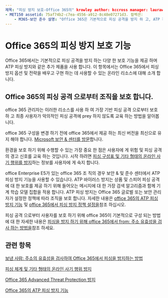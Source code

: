 ```yaml
---
제목: "피싱 방지 보호-Office 365의" krowley author: kccross manager: laurawi ms. 대상: it 전문. 항목: 문서 ms. 서비스: O365-seccomp localization_priority: 정상 검색. appverid:
- MET150 assetid: 75af74b2-c7ea-4556-a912-8c48e07271d3. 컬렉션:
    - M365-보안 준수 설명: "Office 365은 기본적으로 피싱 공격을 방지 하 고, ATP 피싱 방지와 같은 추가 제품을 제공 합니다. 이 항목에서는 Office 365에서 피싱 방지 옵션 및 전략을 이해 하 고 구현 하는 데 사용할 수 있는 온라인 리소스에 대해 소개 합니다. "
---
```


# <a name="anti-phishing-protection-in-office-365"></a>Office 365의 피싱 방지 보호 기능

Office 365에서는 기본적으로 피싱 공격을 방지 하는 다양 한 보호 기능을 제공 하며 ATP 피싱 방지와 같은 추가 제품을 사용 합니다. 이 항목에서는 Office 365에서 피싱 방지 옵션 및 전략을 배우고 구현 하는 데 사용할 수 있는 온라인 리소스에 대해 소개 합니다.
  
## <a name="protect-your-organization-against-phishing-attacks-in-office-365"></a>Office 365의 피싱 공격 으로부터 조직을 보호 합니다.

office 365 관리자는 이러한 리소스를 사용 하 여 가장 기반 피싱 공격 으로부터 보호 하 고 최종 사용자가 악의적인 피싱 공격에 prey 하지 않도록 교육 하는 방법을 알아봅니다.
  
office 365 구성을 변경 하기 전에 office 365에서 제공 하는 최신 버전을 최신으로 유지 해야 합니다. [Microsoft 보안 &amp; 센터를 방문](https://www.microsoft.com/security/default.aspx)합니다.
  
환경을 보호 하기 위해 수행할 수 있는 가장 중요 한 점은 사용자에 게 위험 및 피싱 공격의 경고 신호를 교육 하는 것입니다. 시작 하려면 [피싱 구성표 및 기타 형태의 온라인 사기 행위를 방지](https://support.office.com/article/f84750b4-2f2c-46c3-89f6-e65f7f8c3546)하는 정보를 사용자에 게 숙지 합니다.
  
office Enterprise E5가 있는 office 365 조 직의 경우 보안 &amp; 및 준수 센터에서 ATP 피싱 방지 기능을 사용할 수 있습니다. ATP 바이러스 방지는 상품 및 스피어 피싱 공격에 대 한 보호를 제공 하기 위해 들어오는 메시지에 대 한 가장 검색 알고리즘과 함께 기계 학습 모델 집합을 적용 합니다. ATP 피싱 방지는 Office 365 글로벌 또는 보안 관리자가 설정한 정책에 따라 조직을 보호 합니다. 자세한 내용은 [office 365의 ATP 피싱 방지 기능](atp-anti-phishing.md) 및 [office 365에서 피싱 방지 정책 설정을](set-up-anti-phishing-policies.md)참조 하십시오.
  
피싱 공격 으로부터 사용자를 보호 하기 위해 office 365이 기본적으로 구성 되는 방법에 대 한 자세한 내용은 [피싱을 방지 하기 위해 office 365에서 from: 주소 유효성을 검사 하는 방법을](how-office-365-validates-the-from-address.md)참조 하세요.
  
## <a name="related-topics"></a>관련 항목

[보낸 사람: 주소의 유효성을 검사하여 Office 365에서 피싱을 방지하는 방법](how-office-365-validates-the-from-address.md)
  
[피싱 체계 및 기타 형태의 온라인 사기 행위 방지](https://support.office.com/article/f84750b4-2f2c-46c3-89f6-e65f7f8c3546)
  
[Office 365 Advanced Threat Protection 방지](office-365-atp.md)
  
[Office 365의 ATP 피싱 방지 기능](atp-anti-phishing.md)
  

